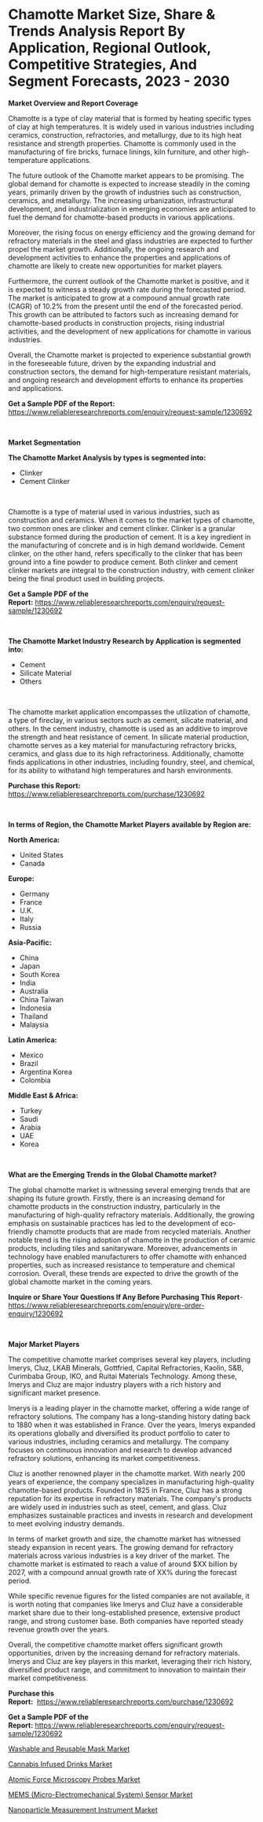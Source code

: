 <p><h1>Chamotte Market Size, Share & Trends Analysis Report By Application, Regional Outlook, Competitive Strategies, And Segment Forecasts, 2023 - 2030</h1></p><p><strong>Market Overview and Report Coverage</strong></p>
<p><p>Chamotte is a type of clay material that is formed by heating specific types of clay at high temperatures. It is widely used in various industries including ceramics, construction, refractories, and metallurgy, due to its high heat resistance and strength properties. Chamotte is commonly used in the manufacturing of fire bricks, furnace linings, kiln furniture, and other high-temperature applications.</p><p>The future outlook of the Chamotte market appears to be promising. The global demand for chamotte is expected to increase steadily in the coming years, primarily driven by the growth of industries such as construction, ceramics, and metallurgy. The increasing urbanization, infrastructural development, and industrialization in emerging economies are anticipated to fuel the demand for chamotte-based products in various applications.</p><p>Moreover, the rising focus on energy efficiency and the growing demand for refractory materials in the steel and glass industries are expected to further propel the market growth. Additionally, the ongoing research and development activities to enhance the properties and applications of chamotte are likely to create new opportunities for market players.</p><p>Furthermore, the current outlook of the Chamotte market is positive, and it is expected to witness a steady growth rate during the forecasted period. The market is anticipated to grow at a compound annual growth rate (CAGR) of 10.2% from the present until the end of the forecasted period. This growth can be attributed to factors such as increasing demand for chamotte-based products in construction projects, rising industrial activities, and the development of new applications for chamotte in various industries.</p><p>Overall, the Chamotte market is projected to experience substantial growth in the foreseeable future, driven by the expanding industrial and construction sectors, the demand for high-temperature resistant materials, and ongoing research and development efforts to enhance its properties and applications.</p></p>
<p><strong>Get a Sample PDF of the Report:</strong> <a href="https://www.reliableresearchreports.com/enquiry/request-sample/1230692">https://www.reliableresearchreports.com/enquiry/request-sample/1230692</a></p>
<p>&nbsp;</p>
<p><strong>Market Segmentation</strong></p>
<p><strong>The Chamotte Market Analysis by types is segmented into:</strong></p>
<p><ul><li>Clinker</li><li>Cement Clinker</li></ul></p>
<p>&nbsp;</p>
<p><p>Chamotte is a type of material used in various industries, such as construction and ceramics. When it comes to the market types of chamotte, two common ones are clinker and cement clinker. Clinker is a granular substance formed during the production of cement. It is a key ingredient in the manufacturing of concrete and is in high demand worldwide. Cement clinker, on the other hand, refers specifically to the clinker that has been ground into a fine powder to produce cement. Both clinker and cement clinker markets are integral to the construction industry, with cement clinker being the final product used in building projects.</p></p>
<p><strong>Get a Sample PDF of the Report:</strong>&nbsp;<a href="https://www.reliableresearchreports.com/enquiry/request-sample/1230692">https://www.reliableresearchreports.com/enquiry/request-sample/1230692</a></p>
<p>&nbsp;</p>
<p><strong>The Chamotte Market Industry Research by Application is segmented into:</strong></p>
<p><ul><li>Cement</li><li>Silicate Material</li><li>Others</li></ul></p>
<p>&nbsp;</p>
<p><p>The chamotte market application encompasses the utilization of chamotte, a type of fireclay, in various sectors such as cement, silicate material, and others. In the cement industry, chamotte is used as an additive to improve the strength and heat resistance of cement. In silicate material production, chamotte serves as a key material for manufacturing refractory bricks, ceramics, and glass due to its high refractoriness. Additionally, chamotte finds applications in other industries, including foundry, steel, and chemical, for its ability to withstand high temperatures and harsh environments.</p></p>
<p><strong>Purchase this Report:</strong>&nbsp; <a href="https://www.reliableresearchreports.com/purchase/1230692">https://www.reliableresearchreports.com/purchase/1230692</a></p>
<p>&nbsp;</p>
<p><strong>In terms of Region, the Chamotte Market Players available by Region are:</strong></p>
<p>
    <p> <strong> North America: </strong>
        <ul>
            <li>United States</li>
            <li>Canada</li>
        </ul>
        </p> 
    <p> <strong> Europe: </strong>
        <ul>
            <li>Germany</li>
            <li>France</li>
            <li>U.K.</li>
            <li>Italy</li>
            <li>Russia</li>
        </ul>
        </p> 
    <p> <strong> Asia-Pacific: </strong>
        <ul>
            <li>China</li>
            <li>Japan</li>
            <li>South Korea</li>
            <li>India</li>
            <li>Australia</li>
            <li>China Taiwan</li>
            <li>Indonesia</li>
            <li>Thailand</li>
            <li>Malaysia</li>
        </ul>
        </p> 
    <p> <strong> Latin America: </strong>
        <ul>
            <li>Mexico</li>
            <li>Brazil</li>
            <li>Argentina Korea</li>
            <li>Colombia</li>
        </ul>
        </p> 
    <p> <strong> Middle East & Africa: </strong>
        <ul>
            <li>Turkey</li>
            <li>Saudi</li>
            <li>Arabia</li>
            <li>UAE</li>
            <li>Korea</li>
        </ul>
    </p>
    </p>
<p>&nbsp;</p>
<p><strong>What are the Emerging Trends in the Global Chamotte market?</strong></p>
<p><p>The global chamotte market is witnessing several emerging trends that are shaping its future growth. Firstly, there is an increasing demand for chamotte products in the construction industry, particularly in the manufacturing of high-quality refractory materials. Additionally, the growing emphasis on sustainable practices has led to the development of eco-friendly chamotte products that are made from recycled materials. Another notable trend is the rising adoption of chamotte in the production of ceramic products, including tiles and sanitaryware. Moreover, advancements in technology have enabled manufacturers to offer chamotte with enhanced properties, such as increased resistance to temperature and chemical corrosion. Overall, these trends are expected to drive the growth of the global chamotte market in the coming years.</p></p>
<p><strong>Inquire or Share Your Questions If Any Before Purchasing This Report</strong>- <a href="https://www.reliableresearchreports.com/enquiry/pre-order-enquiry/1230692">https://www.reliableresearchreports.com/enquiry/pre-order-enquiry/1230692</a></p>
<p>&nbsp;</p>
<p><strong>Major Market Players</strong></p>
<p><p>The competitive chamotte market comprises several key players, including Imerys, Cluz, LKAB Minerals, Gottfried, Capital Refractories, Kaolin, S&B, Curimbaba Group, IKO, and Ruitai Materials Technology. Among these, Imerys and Cluz are major industry players with a rich history and significant market presence.</p><p>Imerys is a leading player in the chamotte market, offering a wide range of refractory solutions. The company has a long-standing history dating back to 1880 when it was established in France. Over the years, Imerys expanded its operations globally and diversified its product portfolio to cater to various industries, including ceramics and metallurgy. The company focuses on continuous innovation and research to develop advanced refractory solutions, enhancing its market competitiveness.</p><p>Cluz is another renowned player in the chamotte market. With nearly 200 years of experience, the company specializes in manufacturing high-quality chamotte-based products. Founded in 1825 in France, Cluz has a strong reputation for its expertise in refractory materials. The company's products are widely used in industries such as steel, cement, and glass. Cluz emphasizes sustainable practices and invests in research and development to meet evolving industry demands.</p><p>In terms of market growth and size, the chamotte market has witnessed steady expansion in recent years. The growing demand for refractory materials across various industries is a key driver of the market. The chamotte market is estimated to reach a value of around $XX billion by 2027, with a compound annual growth rate of XX% during the forecast period.</p><p>While specific revenue figures for the listed companies are not available, it is worth noting that companies like Imerys and Cluz have a considerable market share due to their long-established presence, extensive product range, and strong customer base. Both companies have reported steady revenue growth over the years.</p><p>Overall, the competitive chamotte market offers significant growth opportunities, driven by the increasing demand for refractory materials. Imerys and Cluz are key players in this market, leveraging their rich history, diversified product range, and commitment to innovation to maintain their market competitiveness.</p></p>
<p><strong>Purchase this Report:</strong>&nbsp;&nbsp;<a href="https://www.reliableresearchreports.com/purchase/1230692">https://www.reliableresearchreports.com/purchase/1230692</a></p>
<p></p>
<p><strong>Get a Sample PDF of the Report:</strong>&nbsp;<a href="https://www.reliableresearchreports.com/enquiry/request-sample/1230692">https://www.reliableresearchreports.com/enquiry/request-sample/1230692</a></p>
<p><p><a href="https://medium.com/@taraktanay7654/washable-and-reusable-mask-market-analysis-its-cagr-market-segmentation-and-global-industry-9e3001dac41c">Washable and Reusable Mask Market</a></p><p><a href="https://medium.com/@chiragreportprime1/cannabis-infused-drinks-market-exploring-market-share-market-trends-and-future-growth-622ea7fe544b">Cannabis Infused Drinks Market</a></p><p><a href="https://medium.com/@bobbyrobinson56/atomic-force-microscopy-probes-market-analysis-its-cagr-market-segmentation-and-global-industry-228c4cf0defd">Atomic Force Microscopy Probes Market</a></p><p><a href="https://medium.com/@reganklocko456458/mems-micro-electromechanical-system-sensor-market-insights-into-market-cagr-market-trends-and-54903529495f">MEMS (Micro-Electromechanical System) Sensor Market</a></p><p><a href="https://medium.com/@jqgvpygpb56374/decoding-nanoparticle-measurement-instrument-market-metrics-market-share-trends-and-growth-78e5e994621e">Nanoparticle Measurement Instrument Market</a></p></p>